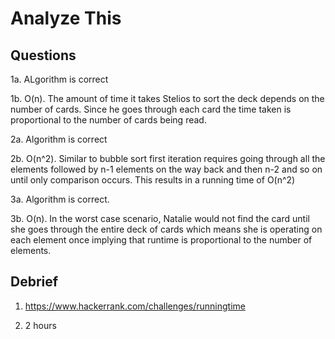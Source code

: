 # Analyze This

## Questions

1a. ALgorithm is correct

1b. O(n). The amount of time it takes Stelios to sort the deck depends on the number of cards. Since he goes through each card
    the time taken is proportional to the number of cards being read.

2a. Algorithm is correct

2b. O(n^2). Similar to bubble sort first iteration requires going through all the elements followed by n-1 elements on the way back
    and then n-2 and so on until only comparison occurs. This results in a running time of O(n^2)

3a. Algorithm is correct.

3b. O(n). In the worst case scenario, Natalie would not find the card until she goes through the entire deck of cards which means
    she is operating on each element once implying that runtime is proportional to the number of elements.

## Debrief

1. https://www.hackerrank.com/challenges/runningtime

2. 2 hours
